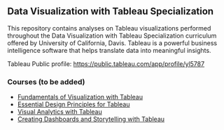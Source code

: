 ## Data Visualization with Tableau Specialization

This repository contains analyses on Tableau visualizations performed throughout the Data Visualization with Tableau Specialization curriculum offered by University of California, Davis. Tableau is a powerful business intelligence software that helps translate data into meaningful insights.

Tableau Public profile: https://public.tableau.com/app/profile/yl5787

### Courses (to be added)
* [Fundamentals of Visualization with Tableau](https://github.com/yl5787/tableau-specialization/blob/main/Fundamentals%20of%20Visualization%20with%20Tableau.md)
* [Essential Design Principles for Tableau](https://github.com/yl5787/tableau-specialization/blob/main/Essential%20Design%20Principles%20for%20Tableau.md)
* [Visual Analytics with Tableau](https://github.com/yl5787/tableau-specialization/blob/main/Visual%20Analytics%20with%20Tableau.md)
* [Creating Dashboards and Storytelling with Tableau](https://github.com/yl5787/tableau-specialization/blob/main/Creating%20Dashboards%20and%20Storytelling%20with%20Tableau.md)
